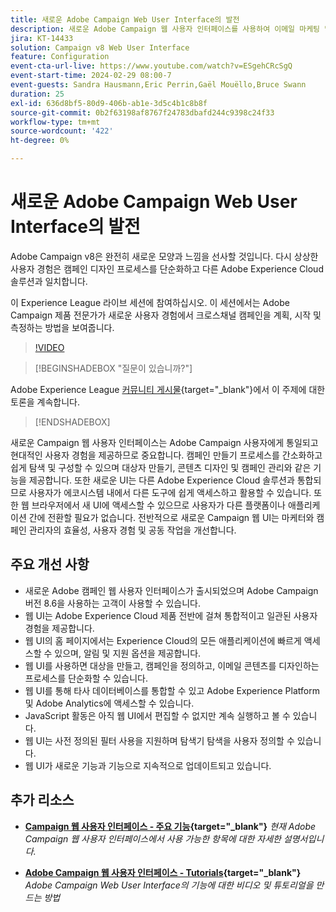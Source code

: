```yaml
---
title: 새로운 Adobe Campaign Web User Interface의 발전
description: 새로운 Adobe Campaign 웹 사용자 인터페이스를 사용하여 이메일 마케팅 및 소셜 미디어 마케팅을 포함한 크로스 채널 마케팅 전략을 계획, 시작 및 측정할 때 보다 효율적으로 사용하는 방법을 알아봅니다.
jira: KT-14433
solution: Campaign v8 Web User Interface
feature: Configuration
event-cta-url-live: https://www.youtube.com/watch?v=ESgehCRcSgQ
event-start-time: 2024-02-29 08:00-7
event-guests: Sandra Hausmann,Eric Perrin,Gaël Mouëllo,Bruce Swann
duration: 25
exl-id: 636d8bf5-80d9-406b-ab1e-3d5c4b1c8b8f
source-git-commit: 0b2f63198af8767f24783dbafd244c9398c24f33
workflow-type: tm+mt
source-wordcount: '422'
ht-degree: 0%

---
```


# 새로운 Adobe Campaign Web User Interface의 발전

Adobe Campaign v8은 완전히 새로운 모양과 느낌을 선사할 것입니다. 다시 상상한 사용자 경험은 캠페인 디자인 프로세스를 단순화하고 다른 Adobe Experience Cloud 솔루션과 일치합니다.

이 Experience League 라이브 세션에 참여하십시오. 이 세션에서는 Adobe Campaign 제품 전문가가 새로운 사용자 경험에서 크로스채널 캠페인을 계획, 시작 및 측정하는 방법을 보여줍니다.

>[!VIDEO](https://video.tv.adobe.com/v/3427258/?quality=12&learn=on)

>[!BEGINSHADEBOX &quot;질문이 있습니까?&quot;]

Adobe Experience League [커뮤니티 게시물](https://experienceleaguecommunities.adobe.com/t5/adobe-campaign-classic/experience-league-live-post-session-discussion-leaping-ahead/m-p/656893#M2671){target="_blank"}에서 이 주제에 대한 토론을 계속합니다.

>[!ENDSHADEBOX]

새로운 Campaign 웹 사용자 인터페이스는 Adobe Campaign 사용자에게 통일되고 현대적인 사용자 경험을 제공하므로 중요합니다. 캠페인 만들기 프로세스를 간소화하고 쉽게 탐색 및 구성할 수 있으며 대상자 만들기, 콘텐츠 디자인 및 캠페인 관리와 같은 기능을 제공합니다. 또한 새로운 UI는 다른 Adobe Experience Cloud 솔루션과 통합되므로 사용자가 에코시스템 내에서 다른 도구에 쉽게 액세스하고 활용할 수 있습니다. 또한 웹 브라우저에서 새 UI에 액세스할 수 있으므로 사용자가 다른 플랫폼이나 애플리케이션 간에 전환할 필요가 없습니다. 전반적으로 새로운 Campaign 웹 UI는 마케터와 캠페인 관리자의 효율성, 사용자 경험 및 공동 작업을 개선합니다.

## 주요 개선 사항

* 새로운 Adobe 캠페인 웹 사용자 인터페이스가 출시되었으며 Adobe Campaign 버전 8.6을 사용하는 고객이 사용할 수 있습니다.
* 웹 UI는 Adobe Experience Cloud 제품 전반에 걸쳐 통합적이고 일관된 사용자 경험을 제공합니다.
* 웹 UI의 홈 페이지에서는 Experience Cloud의 모든 애플리케이션에 빠르게 액세스할 수 있으며, 알림 및 지원 옵션을 제공합니다.
* 웹 UI를 사용하면 대상을 만들고, 캠페인을 정의하고, 이메일 콘텐츠를 디자인하는 프로세스를 단순화할 수 있습니다.
* 웹 UI를 통해 타사 데이터베이스를 통합할 수 있고 Adobe Experience Platform 및 Adobe Analytics에 액세스할 수 있습니다.
* JavaScript 활동은 아직 웹 UI에서 편집할 수 없지만 계속 실행하고 볼 수 있습니다.
* 웹 UI는 사전 정의된 필터 사용을 지원하며 탐색기 탐색을 사용자 정의할 수 있습니다.
* 웹 UI가 새로운 기능과 기능으로 지속적으로 업데이트되고 있습니다.


## 추가 리소스

* **[Campaign 웹 사용자 인터페이스 - 주요 기능](https://experienceleague.adobe.com/docs/campaign-web/v8/whats-new.html?lang=ko-KR){target="_blank"}**
  *현재 Adobe Campaign 웹 사용자 인터페이스에서 사용 가능한 항목에 대한 자세한 설명서입니다.*

* **[Adobe Campaign 웹 사용자 인터페이스 - Tutorials](https://experienceleague.adobe.com/docs/campaign-web-learn/tutorials/overview.html?lang=en){target="_blank"}**
  *Adobe Campaign Web User Interface의 기능에 대한 비디오 및 튜토리얼을 만드는 방법*

